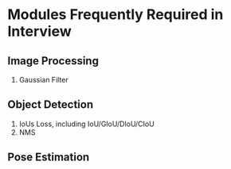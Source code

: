 # Modules Frequently Required in Interview

## Image Processing
1. Gaussian Filter

## Object Detection
1. IoUs Loss, including IoU/GIoU/DIoU/CIoU
2. NMS

## Pose Estimation
